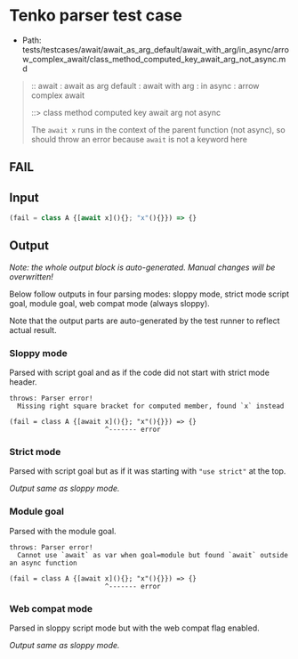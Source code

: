 # Tenko parser test case

- Path: tests/testcases/await/await_as_arg_default/await_with_arg/in_async/arrow_complex_await/class_method_computed_key_await_arg_not_async.md

> :: await : await as arg default : await with arg : in async : arrow complex await
>
> ::> class method computed key await arg not async
>
> The `await x` runs in the context of the parent function (not async), so should throw an error because `await` is not a keyword here

## FAIL

## Input

`````js
(fail = class A {[await x](){}; "x"(){}}) => {}
`````

## Output

_Note: the whole output block is auto-generated. Manual changes will be overwritten!_

Below follow outputs in four parsing modes: sloppy mode, strict mode script goal, module goal, web compat mode (always sloppy).

Note that the output parts are auto-generated by the test runner to reflect actual result.

### Sloppy mode

Parsed with script goal and as if the code did not start with strict mode header.

`````
throws: Parser error!
  Missing right square bracket for computed member, found `x` instead

(fail = class A {[await x](){}; "x"(){}}) => {}
                        ^------- error
`````

### Strict mode

Parsed with script goal but as if it was starting with `"use strict"` at the top.

_Output same as sloppy mode._

### Module goal

Parsed with the module goal.

`````
throws: Parser error!
  Cannot use `await` as var when goal=module but found `await` outside an async function

(fail = class A {[await x](){}; "x"(){}}) => {}
                        ^------- error
`````


### Web compat mode

Parsed in sloppy script mode but with the web compat flag enabled.

_Output same as sloppy mode._
